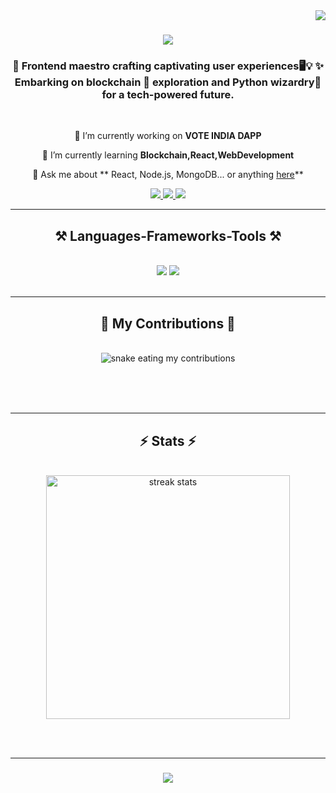     
<img align="right" src="https://visitor-badge.laobi.icu/badge?page_id=Shri2703.Shri2703" />


<h1 align="center">
    <img src="https://readme-typing-svg.herokuapp.com/?font=Righteous&size=35&center=true&vCenter=true&width=500&height=70&duration=4000&lines=Hi+There!+👋;+I'm+Poorna+Shri!;" />
</h1>

<h3 align="center">🚀 Frontend maestro crafting captivating user experiences🖥️💡 ✨ Embarking on blockchain 🔗 exploration and Python wizardry🐍 for a tech-powered future.</h3>

<br/>


<div align="center">
 
 🔭 I’m currently working on **VOTE INDIA DAPP**
 
 🌱 I’m currently learning **Blockchain,React,WebDevelopment**

 💬 Ask me about ** React, Node.js, MongoDB... or anything [here](https://github.com/Shri2703)**


 
 </div>
 
<div align="center"> 
  <a href="mailto:poornashri2703@gmail.com @gmail.com">
    <img src="https://img.shields.io/badge/Gmail-333333?style=for-the-badge&logo=gmail&logoColor=red" />
  </a>
  <a href="https://www.linkedin.com/in/poorna-shri-779014220/" target="_blank">
    <img src="https://img.shields.io/badge/LinkedIn-0077B5?style=for-the-badge&logo=linkedin&logoColor=white" target="_blank" />
  </a>
  <a href="https://myportfolio-pkyv.onrender.com" target="_blank">
     <img src="https://img.shields.io/badge/Portfolio-FF5722?style=for-the-badge&logo=todoist&logoColor=white" target="_blank" /> <!-- sqlite, safari, google-chrome are other good icon options -->
  </a>
</div>

 <hr/>
 
<h2 align="center">⚒️ Languages-Frameworks-Tools ⚒️</h2>
<br/>
<div align="center">
    <img src="https://skillicons.dev/icons?i=react,bootstrap,mui,html,css,vscode,github,git" />
    <img src="https://skillicons.dev/icons?i=nodejs,python,javascript,mongodb,php" /><br>
    
</div>

<br/>
<hr/>

<div align="center">
  <h2>🐍 My Contributions 🐍</h2>
  <br>
  <img alt="snake eating my contributions" src="https://raw.githubusercontent.com/Shri2703/Shri2703/output/github-contribution-grid-snake.svg" />
  
  <br/><br/><br/>
</div>

<hr/>

<h2 align="center">⚡ Stats ⚡</h2>
<br>
<div align=center>
  <img width=390 src="https://streak-stats.demolab.com/?user=Shri2703&count_private=true&theme=react&border_radius=10" alt="streak stats"/>
<!--   <img width=390 src="https://github-readme-Shri2703.vercel.app/api?username=Shri2703&count_private=true&show_icons=true&theme=react&rank_icon=github&border_radius=10" alt="readme stats" /> -->
  <br/>
<!--   <img width=325 align="center" src="https://github-readme-Shri2703.vercel.app/api/top-langs/?username=Shri2703&hide=HTML&langs_count=8&layout=compact&theme=react&border_radius=10&size_weight=0.5&count_weight=0.5&exclude_repo=github-readme-stats" alt="top langs" />
</div> -->

<br/><br/>
<hr/>

<h3 align="center">
    <img src="https://readme-typing-svg.herokuapp.com/?font=Righteous&size=25&center=true&vCenter=true&width=500&height=70&duration=4000&lines=Thanks+for+visiting!+✌️;+Shoot+me+a+message+on+Linkedin!;I'm+always+down+to+collab+:)">
</h3>

<br/>

